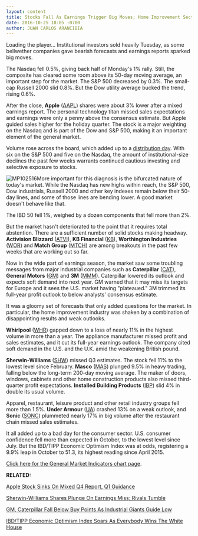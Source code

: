 ```yaml
---
layout: content
title: Stocks Fall As Earnings Trigger Big Moves; Home Improvement Sector Rattled; Apple Falls Late
date: 2016-10-25 18:05 -0700
author: JUAN CARLOS ARANCIBIA
---
```






Loading the player...
Institutional investors sold heavily Tuesday, as some bellwether companies gave bearish forecasts and earnings reports sparked big moves.


The Nasdaq fell 0.5%, giving back half of Monday's 1% rally. Still, the composite has cleared some room above its 50-day moving average, an important step for the market. The S&P 500 decreased by 0.3%. The small-cap Russell 2000 slid 0.8%. But the Dow utility average bucked the trend, rising 0.6%.


After the close, **Apple** ([AAPL](https://research.investors.com/quote.aspx?symbol=AAPL)) shares were about 3% lower after a mixed earnings report. The personal technology titan missed sales expectations and earnings were only a penny above the consensus estimate. But Apple guided sales higher for the holiday quarter. The stock is a major weighting on the Nasdaq and is part of the Dow and S&P 500, making it an important element of the general market.


Volume rose across the board, which added up to a [distribution day](http://education.investors.com/lesson.aspx?id=735759&sourceid=735764). With six on the S&P 500 and five on the Nasdaq, the amount of institutional-size declines the past few weeks warrants continued cautious investing and selective exposure to stocks.


![MP102516](https://www.investors.com/wp-content/uploads/2016/10/MP102516-195x300.png)More important for this diagnosis is the bifurcated nature of today's market. While the Nasdaq has new highs within reach, the S&P 500, Dow industrials, Russell 2000 and other key indexes remain below their 50-day lines, and some of those lines are bending lower. A good market doesn't behave like that.


The IBD 50 fell 1%, weighed by a dozen components that fell more than 2%.


But the market hasn't deteriorated to the point that it requires total abstention. There are a sufficient number of solid stocks making headway. **Activision Blizzard** ([ATVI](https://research.investors.com/quote.aspx?symbol=ATVI)), **KB Financial** ([KB](https://research.investors.com/quote.aspx?symbol=KB)), **Worthington Industries** ([WOR](https://research.investors.com/quote.aspx?symbol=WOR)) and **Match Group** ([MTCH](https://research.investors.com/quote.aspx?symbol=MTCH)) are among breakouts in the past few weeks that are working out so far.


Now in the wide part of earnings season, the market saw some troubling messages from major industrial companies such as **Caterpillar** ([CAT](https://research.investors.com/quote.aspx?symbol=CAT)), **General Motors** ([GM](https://research.investors.com/quote.aspx?symbol=GM)) and **3M** ([MMM](https://research.investors.com/quote.aspx?symbol=MMM)). Caterpillar lowered its outlook and expects soft demand into next year. GM warned that it may miss its targets for Europe and it sees the U.S. market having "plateaued." 3M trimmed its full-year profit outlook to below analysts' consensus estimate.


It was a gloomy set of forecasts that only added questions for the market. In particular, the home improvement industry was shaken by a combination of disappointing results and weak outlooks.


**Whirlpool** ([WHR](https://research.investors.com/quote.aspx?symbol=WHR)) gapped down to a loss of nearly 11% in the highest volume in more than a year. The appliance manufacturer missed profit and sales estimates, and it cut its full-year earnings outlook. The company cited soft demand in the U.S. and the U.K. amid the weakening British pound.


**Sherwin-Williams** ([SHW](https://research.investors.com/quote.aspx?symbol=SHW)) missed Q3 estimates. The stock fell 11% to the lowest level since February. **Masco** ([MAS](https://research.investors.com/quote.aspx?symbol=MAS)) plunged 9.5% in heavy trading, falling below the long-term 200-day moving average. The maker of doors, windows, cabinets and other home construction products also missed third-quarter profit expectations. **Installed Building Products** ([IBP](https://research.investors.com/quote.aspx?symbol=IBP)) slid 4% in double its usual volume.


Apparel, restaurant, leisure product and other retail industry groups fell more than 1.5%. **Under Armour** ([UA](https://research.investors.com/quote.aspx?symbol=UA)) crashed 13% on a weak outlook, and **Sonic** ([SONC](https://research.investors.com/quote.aspx?symbol=SONC)) plummeted nearly 17% in big volume after the restaurant chain missed sales estimates.


It all added up to a bad day for the consumer sector. U.S. consumer confidence fell more than expected in October, to the lowest level since July. But the IBD/TIPP Economic Optimism Index was at odds, registering a 9.9% leap in October to 51.3, its highest reading since April 2015.


[Click here for the General Market Indicators chart page](https://www.investors.com/wp-content/uploads/2016/10/IBD2510152500GMI.pdf).


**RELATED:**


[Apple Stock Sinks On Mixed Q4 Report, Q1 Guidance](https://www.investors.com/news/technology/click/apple-earnings-after-the-close-what-to-expect/)


[Sherwin-Williams Shares Plunge On Earnings Miss; Rivals Tumble](https://www.investors.com/news/sherwin-williams-shares-plunge-on-earnings-miss-rivals-tumble/)


[GM, Caterpillar Fall Below Buy Points As Industrial Giants Guide Low](https://www.investors.com/news/gm-united-tech-caterpillar-report-earnings-tuesday/?yptr=yahoo)


[IBD/TIPP Economic Optimism Index Soars As Everybody Wins The White House](https://www.investors.com/news/economy/ibd-tipp-economic-optimism-index-soars-as-everybody-wins-white-house/) 


 




